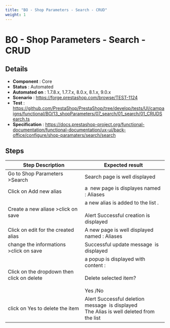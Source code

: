 ```yaml
---
title: "BO - Shop Parameters - Search - CRUD"
weight: 1
---
```


# BO - Shop Parameters - Search - CRUD
## Details
* **Component** : Core
* **Status** : Automated
* **Automated on** : 1.7.8.x, 1.7.7.x, 8.0.x, 8.1.x, 9.0.x
* **Scenario** : https://forge.prestashop.com/browse/TEST-1124
* **Test** : https://github.com/PrestaShop/PrestaShop/tree/develop/tests/UI/campaigns/functional/BO/13_shopParameters/07_search/01_search/01_CRUDSearch.ts
* **Specification** : https://docs.prestashop-project.org/functional-documentation/functional-documentation/ux-ui/back-office/configure/shop-paramaters/search/search

## Steps
| Step Description | Expected result |
| ----- | ----- |
| Go to Shop Parameters >Search | Search page is well displayed |
| Click on Add new alias | a  new page is displayes named : Aliases |
| Create a new aliase >click on save | a new alias is added to the list .<br><br>Alert Successful creation is displayed |
| Click on edit for the created alias | A new page is well displayed named : Aliases |
| change the informations >click on save | Successful update message  is displayed |
| Click on the dropdown then click on delete | a popup is displayed with content : <br><br>Delete selected item? <br><br>Yes /No |
| click on Yes to delete the item | Alert Successful deletion message  is displayed<br>The Alias is well deleted from the list |
